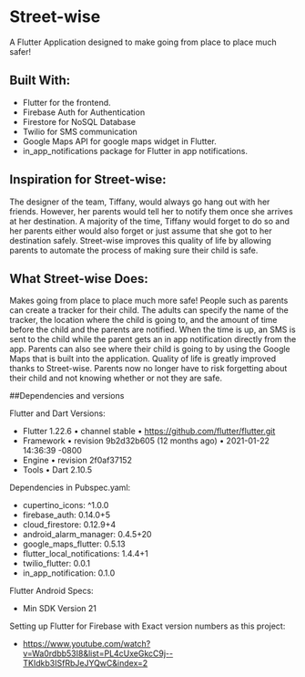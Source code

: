 # Street-wise

A Flutter Application designed to make going from place to place much safer!

## Built With:

- Flutter for the frontend. 
- Firebase Auth for Authentication
- Firestore for NoSQL Database
- Twilio for SMS communication
- Google Maps API for google maps widget in Flutter. 
- in_app_notifications package for Flutter in app notifications. 

## Inspiration for Street-wise: 
The designer of the team, Tiffany, would always go hang out with her friends. However, her parents would tell her to notify them once she arrives at her destination. A majority of the time, Tiffany would forget to do so and her parents either would also forget or just assume that she got to her destination safely. Street-wise improves this quality of life by allowing parents to automate the process of making sure their child is safe.  

## What Street-wise Does: 

Makes going from place to place much more safe! People such as parents can create a tracker for their child. The adults can specify the name of the tracker, the location where the 
child is going to, and the amount of time before the child and the parents are notified. When the time is up, an SMS is sent to the child while the parent gets an in app
notification directly from the app. Parents can also see where their child is going to by using the Google Maps that is built into the application. Quality of life is greatly 
improved thanks to Street-wise. Parents now no longer have to risk forgetting about their child and not knowing whether or not they are safe. 

##Dependencies and versions

Flutter and Dart Versions: 
- Flutter 1.22.6 • channel stable • https://github.com/flutter/flutter.git
- Framework • revision 9b2d32b605 (12 months ago) • 2021-01-22 14:36:39 -0800
- Engine • revision 2f0af37152
- Tools • Dart 2.10.5

Dependencies in Pubspec.yaml:
  - cupertino_icons: ^1.0.0
  - firebase_auth: 0.14.0+5
  - cloud_firestore: 0.12.9+4
  - android_alarm_manager: 0.4.5+20
  - google_maps_flutter: 0.5.13
  - flutter_local_notifications: 1.4.4+1
  - twilio_flutter: 0.0.1
  - in_app_notification: 0.1.0

Flutter Android Specs: 
  - Min SDK Version 21
 
Setting up Flutter for Firebase with Exact version numbers as this project:
- https://www.youtube.com/watch?v=Wa0rdbb53I8&list=PL4cUxeGkcC9j--TKIdkb3ISfRbJeJYQwC&index=2
 
